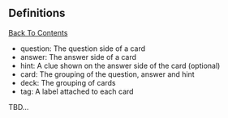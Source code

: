 ## Definitions

[Back To Contents](https://github.com/shouston3/lang/blob/master/wiki/index.md)

* question: The question side of a card
* answer: The answer side of a card
* hint: A clue shown on the answer side of the card (optional)
* card: The grouping of the question, answer and hint
* deck: The grouping of cards
* tag: A label attached to each card

TBD...

